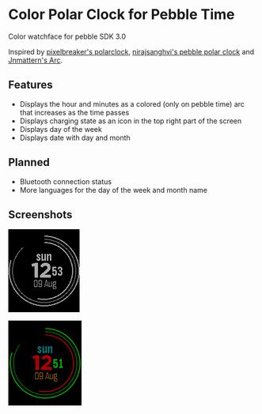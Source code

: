 # Color Polar Clock for Pebble Time

Color watchface for pebble SDK 3.0

Inspired by [pixelbreaker's polarclock](http://blog.pixelbreaker.com/polarclock), [nirajsanghvi's pebble polar clock](https://github.com/nirajsanghvi/pebble) and [Jnmattern's Arc](https://github.com/Jnmattern/Arc).

Features
--------
* Displays the hour and minutes as a colored (only on pebble time) arc that increases as the time passes
* Displays charging state as an icon in the top right part of the screen
* Displays day of the week
* Displays date with day and month

Planned
-------
* Bluetooth connection status
* More languages for the day of the week and month name
 
Screenshots
-----------
![screenshot aplite](screenshots/aplite1.png)

![screenshot basalt](screenshots/basalt1.png)
